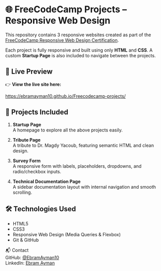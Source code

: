 # 🌐 FreeCodeCamp Projects – Responsive Web Design

This repository contains 3 responsive websites created as part of the [FreeCodeCamp Responsive Web Design Certification](https://www.freecodecamp.org/).

Each project is fully responsive and built using only **HTML** and **CSS**. A custom **Startup Page** is also included to navigate between the projects.

## 🚀 Live Preview

👉 **View the live site here:**  

https://ebramayman10.github.io/Freecodecamp-projects/

## 📁 Projects Included

1. **Startup Page**  
   A homepage to explore all the above projects easily.
2. **Tribute Page**  
   A tribute to Dr. Magdy Yacoub, featuring semantic HTML and clean design.

3. **Survey Form**  
   A responsive form with labels, placeholders, dropdowns, and radio/checkbox inputs.

4. **Technical Documentation Page**  
   A sidebar documentation layout with internal navigation and smooth scrolling.
   

## 🛠️ Technologies Used

- HTML5  
- CSS3  
- Responsive Web Design (Media Queries & Flexbox)  
- Git & GitHub

📬 Contact
<br>
GitHub: <a href="https://github.com/EbramAyman10">@EbramAyman10</a>
<br>
LinkedIn: <a href="https://www.linkedin.com/in/ebram-ayman-3082a92b2/">Ebram Ayman</a>

